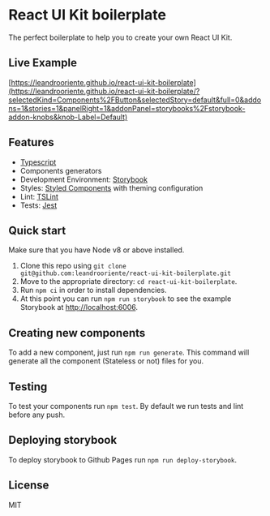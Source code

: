 # React UI Kit boilerplate

The perfect boilerplate to help you to create your own React UI Kit. 

## Live Example

[https://leandrooriente.github.io/react-ui-kit-boilerplate](https://leandrooriente.github.io/react-ui-kit-boilerplate/?selectedKind=Components%2FButton&selectedStory=default&full=0&addons=1&stories=1&panelRight=1&addonPanel=storybooks%2Fstorybook-addon-knobs&knob-Label=Default)

## Features

- [Typescript](https://www.typescriptlang.org)
- Components generators
- Development Environment: [Storybook](https://storybook.js.org/)
- Styles: [Styled Components](https://www.styled-components.com/) with theming configuration
- Lint: [TSLint](https://palantir.github.io/tslint/)
- Tests: [Jest](https://jestjs.io/)

## Quick start

Make sure that you have Node v8 or above installed.

1. Clone this repo using `git clone  git@github.com:leandrooriente/react-ui-kit-boilerplate.git`
2. Move to the appropriate directory: `cd react-ui-kit-boilerplate`.
3. Run `npm ci` in order to install dependencies.
4. At this point you can run `npm run storybook` to see the example Storybook at [http://localhost:6006](http://localhost:6006).

## Creating new components

To add a new component, just run `npm run generate`. This command will generate all the component (Stateless or not) files for you.

## Testing

To test your components run `npm test`.
By default we run tests and lint before any push.

## Deploying storybook

To deploy storybook to Github Pages run `npm run deploy-storybook`.

## License

MIT